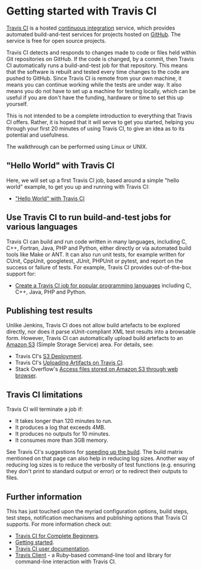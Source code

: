 Getting started with Travis CI
==============================

[Travis CI](https://travis-ci.org/) is a hosted [continuous integration](http://en.wikipedia.org/wiki/Continuous_Integration) service, which provides automated build-and-test services for projects hosted on [GitHub](https://github.com). The service is free for open source projects.

Travis CI detects and responds to changes made to code or files held within Git repositories on GitHub. If the code is changed, by a commit, then Travis CI automatically runs a build-and-test job for that repository. This means that the software is rebuilt and tested every time changes to the code are pushed to GitHub. Since Travis CI is remote from your own machine, it means you can continue working while the tests are under way. It also means you do not have to set up a machine for testing locally, which can be useful if you are don't have the funding, hardware or time to set this up yourself.

This is not intended to be a complete introduction to everything that Travis CI offers. Rather, it is hoped that it will serve to get you started, helping you through your first 20 minutes of using Travis CI, to give an idea as to its potential and usefulness.

The walkthrough can be performed using Linux or UNIX.

"Hello World" with Travis CI
----------------------------

Here, we will set up a first Travis CI job, based around a simple "hello world" example, to get you up and running with Travis CI:

* ["Hello World" with Travis CI](./HelloWorld.md)

Use Travis CI to run build-and-test jobs for various languages
--------------------------------------------------------------

Travis CI can build and run code written in many languages, including C, C++, Fortran, Java, PHP and Python, either directly or via automated build tools like Make or ANT. It can also run unit tests, for example written for CUnit, CppUnit, googletest, JUnit, PHPUnit or pytest, and report on the success or failure of tests. For example, Travis CI provides out-of-the-box support for:

* [Create a Travis CI job for popular programming languages](./Languages.md) including C, C++, Java, PHP and Python.

Publishing test results
-----------------------

Unlike Jenkins, Travis CI does not allow build artefacts to be explored directly, nor does it parse xUnit-compliant XML test results into a browsable form. However, Travis CI can automatically upload build artefacts to an [Amazon S3](https://aws.amazon.com/s3/) (Simple Storage Service) area. For details, see:

* Travis CI's [S3 Deployment](http://docs.travis-ci.com/user/deployment/s3/).
* Travis CI's [Uploading Artifacts on Travis CI](http://docs.travis-ci.com/user/uploading-artifacts/).
* Stack Overflow's [Access files stored on Amazon S3 through web browser](http://stackoverflow.com/questions/16784052/access-files-stored-on-amazon-s3-through-web-browser).

Travis CI limitations
---------------------

Travis CI will terminate a job if:

* It takes longer than 120 minutes to run.
* It produces a log that exceeds 4MB.
* It produces no outputs for 10 minutes.
* It consumes more than 3GB memory.

See Travis CI's suggestions for [speeding up the build](http://docs.travis-ci.com/user/speeding-up-the-build/). The build matrix mentioned on that page can also help in reducing log sizes. Another way of reducing log sizes is to reduce the verbosity of test functions (e.g. ensuring they don't print to standard output or error) or to redirect their outputs to files.

Further information
-------------------

This has just touched upon the myriad configuration options, build steps, test steps, notification mechanisms and publishing options that Travis CI supports. For more information check out:

* [Travis CI for Complete Beginners](http://docs.travis-ci.com/user/for-beginners/).
* [Getting started](http://docs.travis-ci.com/user/getting-started/).
* [Travis CI user documentation](http://docs.travis-ci.com/).
* [Travis Client](https://github.com/travis-ci/travis.rb) - a Ruby-based command-line tool and library for command-line interaction with Travis CI.
